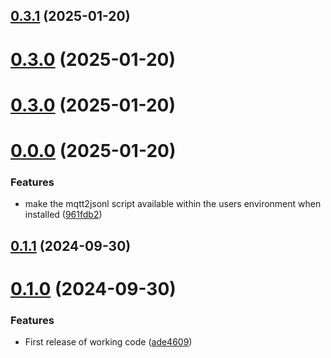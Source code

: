 ## [0.3.1](https://github.com/27escape/mqtt2jsonl/compare/0.3.0...v0.3.1) (2025-01-20)



# [0.3.0](https://github.com/27escape/mqtt2jsonl/compare/v0.3.0...0.3.0) (2025-01-20)



# [0.3.0](https://github.com/27escape/mqtt2jsonl/compare/0.0.0...v0.3.0) (2025-01-20)



# [0.0.0](https://github.com/27escape/mqtt2jsonl/compare/v0.1.1...0.0.0) (2025-01-20)


### Features

* make the mqtt2jsonl script available within the users environment when installed ([961fdb2](https://github.com/27escape/mqtt2jsonl/commit/961fdb2a6ec39518aafeea11934b4323db3c39d3))



## [0.1.1](https://github.com/27escape/mqtt2jsonl/compare/v0.1.0...v0.1.1) (2024-09-30)



# [0.1.0](https://github.com/27escape/mqtt2jsonl/compare/ade4609e63ef376fa9a273064970230aceb00470...v0.1.0) (2024-09-30)


### Features

* First release of working code ([ade4609](https://github.com/27escape/mqtt2jsonl/commit/ade4609e63ef376fa9a273064970230aceb00470))




